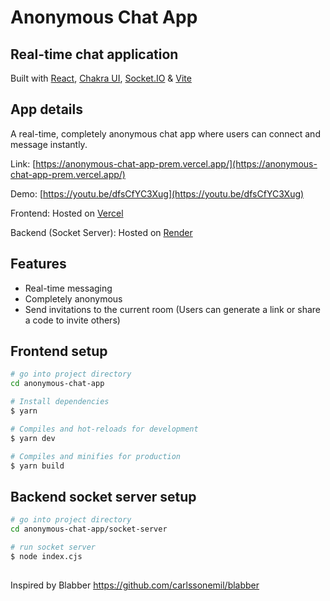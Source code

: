 # Anonymous Chat App

## Real-time chat application

Built with [React](https://react.dev), [Chakra UI](https://chakra-ui.com), [Socket.IO](https://socket.io/) & [Vite](https://vitejs.dev)

## App details
A real-time, completely anonymous chat app where users can connect and message instantly.

Link: [https://anonymous-chat-app-prem.vercel.app/](https://anonymous-chat-app-prem.vercel.app/)

Demo: [https://youtu.be/dfsCfYC3Xug](https://youtu.be/dfsCfYC3Xug)

Frontend: Hosted on  [Vercel](https://vercel.com/)

Backend (Socket Server): Hosted on [Render](https://render.com/)

## Features

- Real-time messaging
- Completely anonymous
- Send invitations to the current room (Users can generate a link or share a code to invite others)

## Frontend setup

```bash
# go into project directory
cd anonymous-chat-app

# Install dependencies
$ yarn

# Compiles and hot-reloads for development
$ yarn dev

# Compiles and minifies for production
$ yarn build
```
## Backend socket server setup

```bash
# go into project directory
cd anonymous-chat-app/socket-server

# run socket server
$ node index.cjs

```
## 
Inspired by Blabber https://github.com/carlssonemil/blabber
